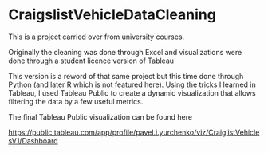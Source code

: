 # CraigslistVehicleDataCleaning

This is a project carried over from university courses.

Originally the cleaning was done through Excel and visualizations were done through a student licence version of Tableau

This version is a reword of that same project but this time done through Python (and later R which is not featured here).
Using the tricks I learned in Tableau, I used Tableau Public to create a dynamic visualization that allows filtering the data by a few useful metrics.

The final Tableau Public visualization can be found here

https://public.tableau.com/app/profile/pavel.i.yurchenko/viz/CraiglistVehiclesV1/Dashboard

